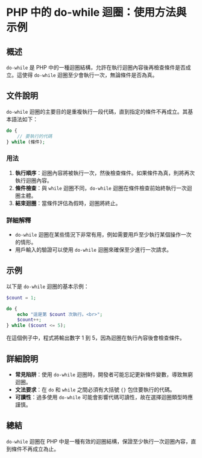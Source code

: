 <!--
Meta Description: # PHP 中的 do-while 迴圈：使用方法與示例 ## 概述 `do-while` 是 PHP 中的一種迴圈結構，允許在執行迴圈內容後再檢查條件是否成立。這使得 `do-while` 迴圈至少會執行一次，無論條件是否為真。 ## 文件說明 `do-while` 迴圈的主要目的是重複執行一段代...
Meta Keywords: while, php, count, 使用方法與示例, 中的一種迴圈結構
-->

# PHP 中的 do-while 迴圈：使用方法與示例

## 概述
`do-while` 是 PHP 中的一種迴圈結構，允許在執行迴圈內容後再檢查條件是否成立。這使得 `do-while` 迴圈至少會執行一次，無論條件是否為真。

## 文件說明
`do-while` 迴圈的主要目的是重複執行一段代碼，直到指定的條件不再成立。其基本語法如下：

```php
do {
    // 要執行的代碼
} while (條件);
```

### 用法
1. **執行順序**：迴圈內容將被執行一次，然後檢查條件。如果條件為真，則將再次執行迴圈內容。
2. **條件檢查**：與 `while` 迴圈不同，`do-while` 迴圈在條件檢查前始終執行一次迴圈主體。
3. **結束迴圈**：當條件評估為假時，迴圈將終止。

### 詳細解釋
- `do-while` 迴圈在某些情況下非常有用，例如需要用戶至少執行某個操作一次的情形。
- 用戶輸入的驗證可以使用 `do-while` 迴圈來確保至少進行一次請求。

## 示例
以下是 `do-while` 迴圈的基本示例：

```php
$count = 1;

do {
    echo "這是第 $count 次執行。<br>";
    $count++;
} while ($count <= 5);
```

在這個例子中，程式將輸出數字 1 到 5，因為迴圈在執行內容後會檢查條件。

## 詳細說明
- **常見陷阱**：使用 `do-while` 迴圈時，開發者可能忘記更新條件變數，導致無窮迴圈。
- **文法要求**：在 `do` 和 `while` 之間必須有大括號 `{}` 包住要執行的代碼。
- **可讀性**：過多使用 `do-while` 可能會影響代碼可讀性，故在選擇迴圈類型時應謹慎。

## 總結
`do-while` 迴圈在 PHP 中是一種有效的迴圈結構，保證至少執行一次迴圈內容，直到條件不再成立為止。